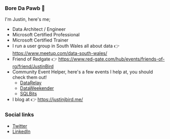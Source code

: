 ### Bore Da Pawb 🏴󠁧󠁢󠁷󠁬󠁳󠁿

I'm Justin, here's me;

* Data Architect / Engineer
* Microsoft Certified Professional
* Microsoft Certified Trainer
* I run a user group in South Wales all about data 👉 https://www.meetup.com/data-south-wales/ 
* Friend of Redgate 👉 https://www.red-gate.com/hub/events/friends-of-rg/friend/JustinBird
* Community Event Helper, here's a few events I help at, you should check them out!
  * [DataRelay](https://datarelay.co.uk/)
  * [DataWeekender](https://www.dataweekender.com/)
  * [SQLBits](https://sqlbits.com/)
* I blog at 👉 https://justinjbird.me/

### Social links

* [Twitter](https://twitter.com/justinjbird7)
* [LinkedIn](https://www.linkedin.com/in/justinjbird/)


<!--
**justinjbird/justinjbird** is a ✨ _special_ ✨ repository because its `README.md` (this file) appears on your GitHub profile.

Here are some ideas to get you started:

- 🔭 I’m currently working on ...
- 🌱 I’m currently learning ...
- 👯 I’m looking to collaborate on ...
- 🤔 I’m looking for help with ...
- 💬 Ask me about ...
- 📫 How to reach me: ...
- 😄 Pronouns: ...
- ⚡ Fun fact: ...
-->
